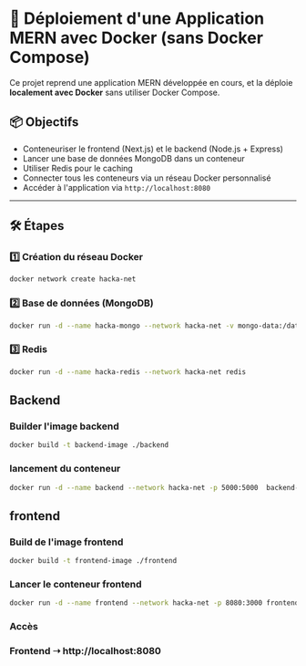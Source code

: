 # 🚀 Déploiement d'une Application MERN avec Docker (sans Docker Compose)

Ce projet reprend une application MERN développée en cours, et la déploie **localement avec Docker** sans utiliser Docker Compose.

## 📦 Objectifs

- Conteneuriser le frontend (Next.js) et le backend (Node.js + Express)
- Lancer une base de données MongoDB dans un conteneur
- Utiliser Redis pour le caching
- Connecter tous les conteneurs via un réseau Docker personnalisé
- Accéder à l'application via `http://localhost:8080`

---

## 🛠️ Étapes

### 1️⃣ Création du réseau Docker

```bash
docker network create hacka-net
```

### 2️⃣ Base de données (MongoDB)

```bash
docker run -d --name hacka-mongo --network hacka-net -v mongo-data:/data/db mongo
```

### 3️⃣ Redis
```bash
docker run -d --name hacka-redis --network hacka-net redis
```

## Backend
### Builder l'image backend
``` bash
docker build -t backend-image ./backend
```
### lancement du conteneur
``` bash
docker run -d --name backend --network hacka-net -p 5000:5000  backend-image
```

## frontend

### Build de l'image frontend
``` bash
docker build -t frontend-image ./frontend
```

### Lancer le conteneur frontend
``` bash
docker run -d --name frontend --network hacka-net -p 8080:3000 frontend-image
```

### Accès 
### Frontend ➝ http://localhost:8080
